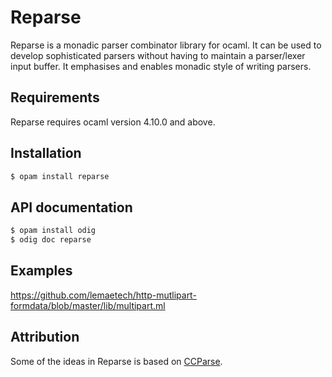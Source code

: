 # Reparse

Reparse is a monadic parser combinator library for ocaml. It can be used to develop sophisticated parsers without having to maintain a parser/lexer input buffer. It emphasises and
enables monadic style of writing parsers.

## Requirements

Reparse requires ocaml version 4.10.0 and above.

## Installation

```sh
$ opam install reparse
```

## API documentation

```sh
$ opam install odig
$ odig doc reparse
```

## Examples

https://github.com/lemaetech/http-mutlipart-formdata/blob/master/lib/multipart.ml

## Attribution

Some of the ideas in Reparse is based on [CCParse](https://c-cube.github.io/ocaml-containers/3.0/containers/CCParse/index.html).
